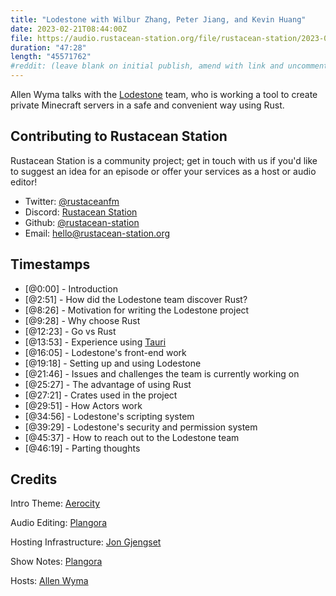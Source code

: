 ```yaml
---
title: "Lodestone with Wilbur Zhang, Peter Jiang, and Kevin Huang"
date: 2023-02-21T08:44:00Z
file: https://audio.rustacean-station.org/file/rustacean-station/2023-02-21-lodestone.mp3
duration: "47:28"
length: "45571762"
#reddit: (leave blank on initial publish, amend with link and uncomment this line after Reddit thread has been posted)
---
```

Allen Wyma talks with the [Lodestone](https://www.lodestone.cc/) team, who is working a tool to create private Minecraft servers in a safe and convenient way using Rust.

## Contributing to Rustacean Station

Rustacean Station is a community project; get in touch with us if you'd like to suggest an idea for an episode or offer your services as a host or audio editor!

- Twitter: [@rustaceanfm](https://twitter.com/rustaceanfm)
- Discord: [Rustacean Station](https://discord.gg/cHc3Gyc)
- Github: [@rustacean-station](https://github.com/rustacean-station/)
- Email: [hello@rustacean-station.org](mailto:hello@rustacean-station.org)

## Timestamps
- [@0:00] - Introduction
- [@2:51] - How did the Lodestone team discover Rust?
- [@8:26] - Motivation for writing the Lodestone project
- [@9:28] - Why choose Rust
- [@12:23] - Go vs Rust
- [@13:53] - Experience using [Tauri](https://tauri.app/)
- [@16:05] - Lodestone's front-end work
- [@19:18] - Setting up and using Lodestone 
- [@21:46] - Issues and challenges the team is currently working on
- [@25:27] - The advantage of using Rust
- [@27:21] - Crates used in the project
- [@29:51] - How Actors work
- [@34:56] - Lodestone's scripting system
- [@39:29] - Lodestone's security and permission system
- [@45:37] - How to reach out to the Lodestone team
- [@46:19] - Parting thoughts

## Credits
Intro Theme: [Aerocity](https://twitter.com/AerocityMusic)

Audio Editing: [Plangora](https://twitter.com/plangora)

Hosting Infrastructure: [Jon Gjengset](https://twitter.com/jonhoo/)

Show Notes: [Plangora](https://twitter.com/plangora)

Hosts: [Allen Wyma](https://twitter.com/allenwyma)
